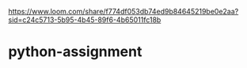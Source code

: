 https://www.loom.com/share/f774df053db74ed9b84645219be0e2aa?sid=c24c5713-5b95-4b45-89f6-4b65011fc18b
 # python-assignment
